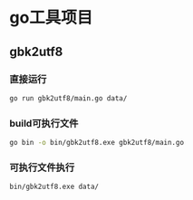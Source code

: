 # go工具项目

## gbk2utf8

### 直接运行

```bash
go run gbk2utf8/main.go data/
```
### build可执行文件

```bash
go bin -o bin/gbk2utf8.exe gbk2utf8/main.go
```
### 可执行文件执行

```bash
bin/gbk2utf8.exe data/
```
